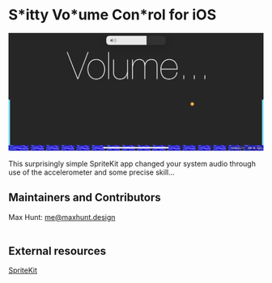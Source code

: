 # S\*itty Vo\*ume Con\*rol for iOS

![alt-text](hero.png)

This surprisingly simple SpriteKit app changed your system audio through use of the accelerometer and some precise skill...


## Maintainers and Contributors

   Max Hunt: [me@maxhunt.design](mailto:me@maxhunt.design) <br><br>

## External resources
[SpriteKit](https://developer.apple.com/documentation/spritekit/)
